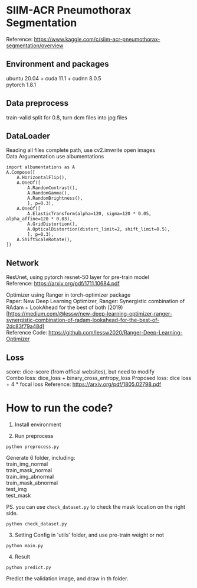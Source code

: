 # SIIM-ACR Pneumothorax Segmentation  
Reference: https://www.kaggle.com/c/siim-acr-pneumothorax-segmentation/overview  
  
## Environment and packages  
ubuntu 20.04 + cuda 11.1 + cudnn 8.0.5  
pytorch 1.8.1  

## Data preprocess   
train-valid split for 0.8, turn dcm files into jpg files  
  
## DataLoader  
Reading all files complete path, use cv2.imwrite open images  
Data Argumentation use albumentations  
```
import albumentations as A
A.Compose([
    A.HorizontalFlip(),
    A.OneOf([
        A.RandomContrast(),
        A.RandomGamma(),
        A.RandomBrightness(),
        ], p=0.3),
    A.OneOf([
        A.ElasticTransform(alpha=120, sigma=120 * 0.05, alpha_affine=120 * 0.03),
        A.GridDistortion(),
        A.OpticalDistortion(distort_limit=2, shift_limit=0.5),
        ], p=0.3),
    A.ShiftScaleRotate(),
])
```
  
## Network  
ResUnet, using pytorch resnet-50 layer for pre-train model  
Reference: https://arxiv.org/pdf/1711.10684.pdf  
  
Optimizer using Ranger in torch-optimizer package  
Paper: New Deep Learning Optimizer, Ranger: Synergistic combination of RAdam + LookAhead for the best of both (2019)  
[https://medium.com/@lessw/new-deep-learning-optimizer-ranger-synergistic-combination-of-radam-lookahead-for-the-best-of-2dc83f79a48d]  
Reference Code: https://github.com/lessw2020/Ranger-Deep-Learning-Optimizer  
  
## Loss  
score: dice-score (from offical websites), but need to modify  
Combo loss: dice_loss + binary_cross_entropy_loss
Proposed loss: dice loss + 4 * focal loss
Reference: https://arxiv.org/pdf/1805.02798.pdf  
  
  
# How to run the code?  
1. Install environment  


2. Run preprocess  
```
python preprocess.py
```
Generate 6 folder, including:  
  train_img_normal  
  train_mask_normal  
  train_img_abnormal  
  train_mask_abnormal  
  test_img  
  test_mask  
  
PS. you can use ```check_dataset.py``` to check the mask location on the right side.  
```
python check_dataset.py
```

3. Setting Config in 'utils' folder, and use pre-train weight or not  
```
python main.py
```
  
4. Result  
```
python predict.py
```
Predict the validation image, and draw in th folder.  
